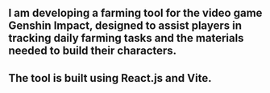 ## I am developing a farming tool for the video game Genshin Impact, designed to assist players in tracking daily farming tasks and the materials needed to build their characters. 
## The tool is built using React.js and Vite.

